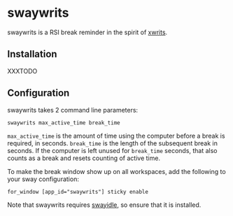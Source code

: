# swaywrits

swaywrits is a RSI break reminder in the spirit of [xwrits].

## Installation

XXXTODO

## Configuration

swaywrits takes 2 command line parameters:

    swaywrits max_active_time break_time

`max_active_time` is the amount of time using the computer before a break is required, in seconds. `break_time` is the length of the subsequent break in seconds. If the computer is left unused for `break_time` seconds, that also counts as a break and resets counting of active time.

To make the break window show up on all workspaces, add the following to your sway configuration:

    for_window [app_id="swaywrits"] sticky enable

Note that swaywrits requires [swayidle], so ensure that it is installed.

[xwrits]: https://www.lcdf.org/xwrits/
[swayidle]: https://github.com/swaywm/swayidle
